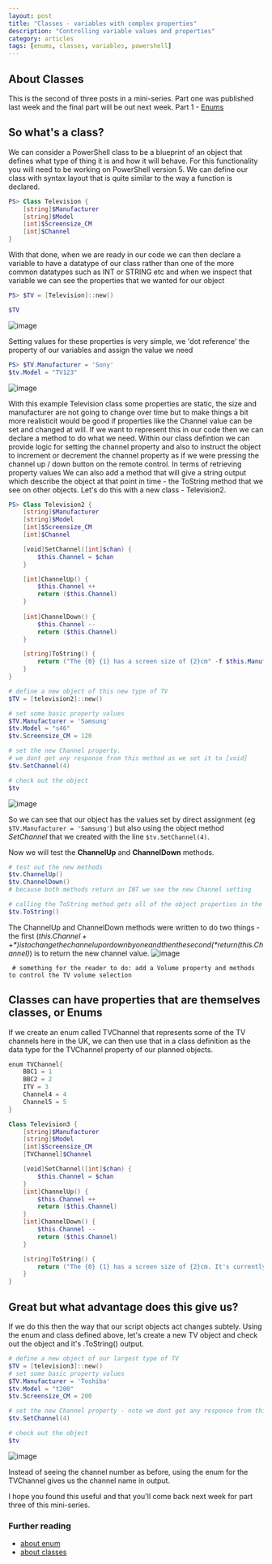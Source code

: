 ```yaml
---
layout: post
title: "Classes - variables with complex properties"
description: "Controlling variable values and properties"
category: articles
tags: [enums, classes, variables, powershell]
---
```


## About Classes

This is the second of three posts in a mini-series. Part one was published last week and the final part will be out next week.
Part 1 - [Enums](https://fatherjack.github.io/articles/Enums)

## So what's a class?

We can consider a PowerShell class to be a blueprint of an object that defines what type of thing it is and how it will behave. For this functionality you will need to be working on PowerShell version 5. We can define our class with syntax layout that is quite similar to the way a function is declared.

```powershell
PS> Class Television {
    [string]$Manufacturer
    [string]$Model
    [int]$Screensize_CM
    [int]$Channel
}
```

With that done, when we are ready in our code we can then declare a variable to have a datatype of our class rather than one of the more common datatypes such as INT or STRING etc and when we inspect that variable we can see the properties that we wanted for our object

```powershell
PS> $TV = [Television]::new()

$TV
```

![image](https://user-images.githubusercontent.com/2597535/114382822-bdf6f980-9b84-11eb-80e7-3cdef55d22b5.png)

Setting values for these properties is very simple, we 'dot reference' the property of our variables and assign the value we need

```powershell
PS> $TV.Manufacturer = 'Sony'
$tv.Model = "TV123"
```

![image](https://user-images.githubusercontent.com/2597535/114383114-162dfb80-9b85-11eb-859b-7e5f24391fe5.png)

With this example Television class some properties are static, the size and manufacturer are not going to change over time but to make things a bit more realisticit would be good if properties like the Channel value can be set and changed at will. If we want to represent this in our code then we can declare a method to do what we need. Within our class defintion we can provide logic for setting the channel property and also to instruct the object to increment or decrement the channel property as if we were pressing the channel up / down button on the remote control. In terms of retrieving property values We can also add a method that will give a string output which describe the object at that point in time - the ToString method that we see on other objects. Let's do this with a new class - Television2.

```powershell
PS> Class Television2 {
    [string]$Manufacturer
    [string]$Model
    [int]$Screensize_CM
    [int]$Channel

    [void]SetChannel([int]$chan) {
        $this.Channel = $chan
    }

    [int]ChannelUp() {
        $this.Channel ++
        return ($this.Channel)
    }
    
    [int]ChannelDown() {
        $this.Channel --
        return ($this.Channel)
    }

    [string]ToString() {
        return ("The {0} {1} has a screen size of {2}cm" -f $this.Manufacturer, $this.Model, $this.Screensize_CM)
    }
}

# define a new object of this new type of TV
$TV = [television2]::new()

# set some basic property values
$TV.Manufacturer = 'Samsung'
$tv.Model = "s46"
$tv.Screensize_CM = 120

# set the new Channel property.
# we dont get any response from this method as we set it to [void]
$tv.SetChannel(4)

# check out the object
$tv
```

![image](https://user-images.githubusercontent.com/2597535/114449043-39c86480-9bcc-11eb-9166-b9ae850ea044.png)

So we can see that our object has the values set by direct assignment (eg ```$TV.Manufacturer = 'Samsung'```) but also using the object method *SetChannel* that we created with the line ```$tv.SetChannel(4)```.

Now we will test the **ChannelUp** and **ChannelDown** methods.

```powershell
# test out the new methods
$tv.ChannelUp()
$tv.ChannelDown()
# because both methods return an INT we see the new Channel setting

# calling the ToString method gets all of the object properties in the string format that we specified 
$tv.ToString()
```

The ChannelUp and ChannelDown methods were written to do two things - the first (*$this.Channel ++*) is to change the channel up or down by one and then the second (*return ($this.Channel)*) is to return the new channel value.
![image](https://user-images.githubusercontent.com/2597535/114449348-8c098580-9bcc-11eb-9a02-de216ff77c75.png)

``` # something for the reader to do: add a Volume property and methods to control the TV volume selection```

## Classes can have properties that are themselves classes, or Enums

If we create an enum called TVChannel that represents some of the TV channels here in the UK,  we can then use that in a class definition as the data type for the TVChannel property of our planned objects.

```powershell
enum TVChannel{
    BBC1 = 1
    BBC2 = 2
    ITV = 3
    Channel4 = 4
    Channel5 = 5
}

Class Television3 {
    [string]$Manufacturer
    [string]$Model
    [int]$Screensize_CM
    [TVChannel]$Channel

    [void]SetChannel([int]$chan) {
        $this.Channel = $chan
    }
    [int]ChannelUp() {
        $this.Channel ++
        return ($this.Channel)
    }    
    [int]ChannelDown() {
        $this.Channel --
        return ($this.Channel)
    }

    [string]ToString() {
        return ("The {0} {1} has a screen size of {2}cm. It's currently set to show channel {3}" -f $this.Manufacturer, $this.Model, $this.Screensize_CM, $this.Channel)
    }
}
```

## Great but what advantage does this give us?

If we do this then the way that our script objects act changes subtely. Using the enum and class defined above, let's create a new TV object and check out the object and it's .ToString() output.

```powershell
# define a new object of our largest type of TV
$TV = [television3]::new()
# set some basic property values
$TV.Manufacturer = 'Toshiba'
$tv.Model = "t200"
$tv.Screensize_CM = 200

# set the new Channel property - note we dont get any response from this method as we set it to [void]
$tv.SetChannel(4)

# check out the object
$tv
```

![image](https://user-images.githubusercontent.com/2597535/115143295-5c300700-a03e-11eb-80f8-7ac72da94692.png)

Instead of seeing the channel number as before, using the enum for the TVChannel gives us the channel name in output.

I hope you found this useful and that you'll come back next week for part three of this mini-series.

### Further reading

- [about enum](https://docs.microsoft.com/en-us/powershell/module/microsoft.powershell.core/about/about_enum)
- [about classes](https://docs.microsoft.com/en-us/powershell/module/microsoft.powershell.core/about/about_classes)
